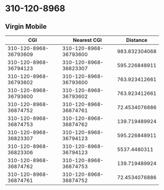 # 310-120-8968
## Virgin Mobile


| CGI | Nearest CGI | Distance |
|-----|-------------|----------|
| 310-120-8968-36793609 | 310-120-8968-36793600 | 983.832304068 |
| 310-120-8968-36794123 | 310-120-8968-36823307 | 595.226848911 |
| 310-120-8968-36793602 | 310-120-8968-36793600 | 763.923412661 |
| 310-120-8968-36793600 | 310-120-8968-36793602 | 763.923412661 |
| 310-120-8968-36874752 | 310-120-8968-36874761 | 72.4534076886 |
| 310-120-8968-36874753 | 310-120-8968-36874762 | 139.719489924 |
| 310-120-8968-36823307 | 310-120-8968-36794123 | 595.226848911 |
| 310-120-8968-36823306 | 310-120-8968-36794123 | 5537.4480311 |
| 310-120-8968-36874762 | 310-120-8968-36874753 | 139.719489924 |
| 310-120-8968-36874761 | 310-120-8968-36874752 | 72.4534076886 |
